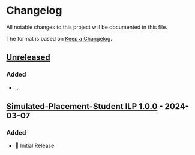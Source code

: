 # Changelog

All notable changes to this project will be documented in this file.

The format is based on [Keep a Changelog](https://keepachangelog.com/en/1.0.0/).

## [Unreleased](https://github.com/UWLSimulationCentre/Simulated-Placement-Student-Induction/compare/...HEAD)

### Added
- ...

## [Simulated-Placement-Student ILP 1.0.0](https://github.com/UWLSimulationCentre/Simulated-Placement-Student-Induction/releases/tag/Simulated-Placement-Student-ILP-1.0.0) - 2024-03-07
### Added
- 🌱 Initial Release 
